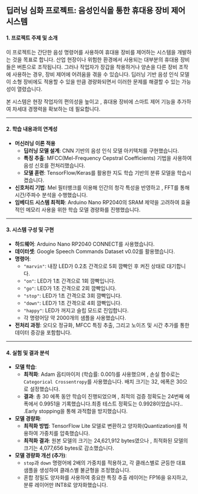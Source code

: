 ## 딥러닝 심화 프로젝트: 음성인식을 통한 휴대용 장비 제어 시스템

#### **1. 프로젝트 주제 및 소개**

이 프로젝트는 간단한 음성 명령어를 사용하여 휴대용 장비를 제어하는 시스템을 개발하는 것을 목표로 합니다. 산업 현장이나 위험한 환경에서 사용되는 대부분의 휴대용 장비들은 버튼으로 조작됩니다. 그러나 작업자가 장갑을 착용하거나 양손을 다른 장비 조작에 사용하는 경우, 장비 제어에 어려움을 겪을 수 있습니다. 딥러닝 기반 음성 인식 모델이 소형 장비에도 적용할 수 있을 만큼 경량화되면서 이러한 문제를 해결할 수 있는 가능성이 열렸습니다.

본 시스템은 현장 작업자의 편의성을 높이고 , 휴대용 장비에 스마트 제어 기능을 추가하여 차세대 경쟁력을 확보하는 데 필요합니다.

---

#### **2. 학습 내용과의 연계성**

* **머신러닝 이론 적용**
    * **딥러닝 모델 설계**: CNN 기반의 음성 인식 모델 아키텍처를 구현했습니다.
    * **특징 추출**: MFCC(Mel-Frequency Cepstral Coefficients) 기법을 사용하여 음성 신호를 전처리했습니다.
    * **모델 훈련**: TensorFlow/Keras를 활용한 지도 학습 기반의 분류 모델을 학습시켰습니다.
* **신호처리 기법**: Mel 필터뱅크를 이용해 인간의 청각 특성을 반영하고 , FFT를 통해 시간/주파수 분석을 수행했습니다.
* **임베디드 시스템 최적화**: Arduino Nano RP2040의 SRAM 제약을 고려하여 효율적인 메모리 사용을 위한 학습 모델 경량화를 진행했습니다.

---

#### **3. 시스템 구성 및 구현**

* **하드웨어**: Arduino Nano RP2040 CONNECT를 사용했습니다.
* **데이터셋**: Google Speech Commands Dataset v0.02를 활용했습니다.
* **명령어**:
    * `"marvin"`: 내장 LED가 0.2초 간격으로 5회 깜빡인 후 켜진 상태로 대기합니다.
    * `"on"`: LED가 1초 간격으로 1회 깜빡입니다.
    * `"go"`: LED가 1초 간격으로 2회 깜빡입니다.
    * `"stop"`: LED가 1초 간격으로 3회 깜빡입니다.
    * `"down"`: LED가 1초 간격으로 4회 깜빡입니다.
    * `"happy"`: LED가 꺼지고 슬립 모드로 진입합니다.
    * 각 명령어당 약 2000개의 샘플을 사용했습니다.
* **전처리 과정**: 오디오 정규화, MFCC 특징 추출, 그리고 노이즈 및 시간 추가를 통한 데이터 증강을 포함합니다.

---

#### **4. 실험 및 결과 분석**

* **모델 학습**:
    * **최적화**: Adam 옵티마이저 (학습률: 0.001)를 사용했으며 , 손실 함수로는 `Categorical Crossentropy`를 사용했습니다. 배치 크기는 32, 에폭은 30으로 설정했습니다.
    * **결과**: 총 30 에폭 동안 학습이 진행되었으며 , 최적의 검증 정확도는 24번째 에폭에서 0.9951을 기록했습니다.최종 테스트 정확도는 0.9928이었습니다.. .Early stopping을 통해 과적합을 방지했습니다.
* **모델 경량화**:
    * **최적화 방법**: TensorFlow Lite 모델로 변환하고 양자화(Quantization)를 적용하여 가중치를 압축했습니다.
    * **최적화 결과**: 원본 모델의 크기는 24,621,912 bytes였으나 , 최적화된 모델의 크기는 4,077,656 bytes로 감소했습니다.
* **모델 경량화 개선 (추가)**:
    * `stop`과 `down` 명령어에 2배의 가중치를 적용하고, 각 클래스별로 균등한 대표 샘플을 생성하여 클래스별 불균형을 조정했습니다.
    * 혼합 정밀도 양자화를 사용하여 중요한 특징 추출 레이어는 FP16을 유지하고, 분류 레이어만 INT8로 양자화했습니다.
